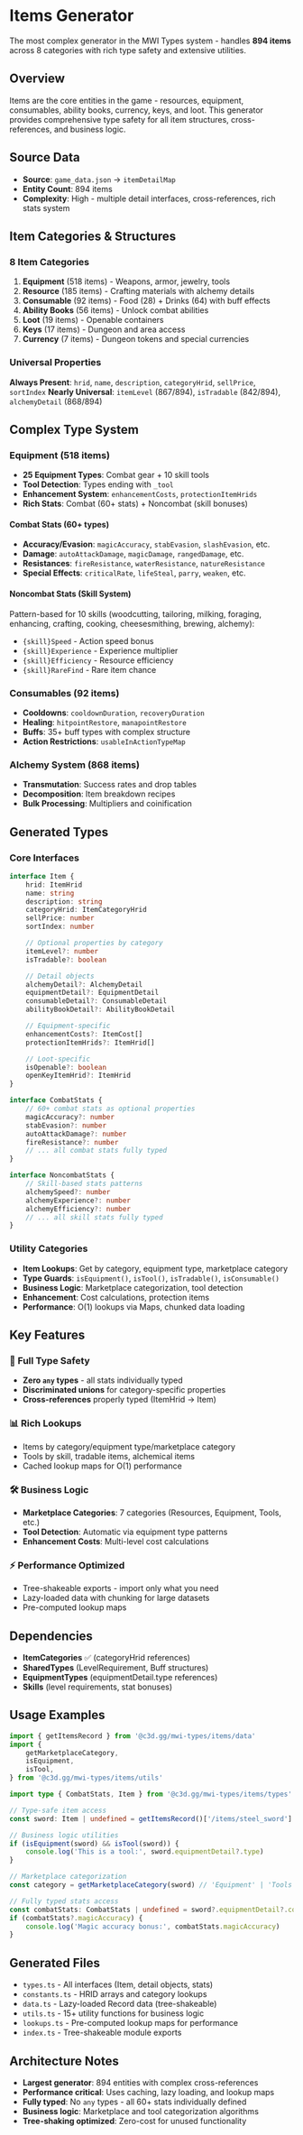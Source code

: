 # Items Generator

The most complex generator in the MWI Types system - handles **894 items** across 8 categories with rich type safety and extensive utilities.

## Overview

Items are the core entities in the game - resources, equipment, consumables, ability books, currency, keys, and loot. This generator provides comprehensive type safety for all item structures, cross-references, and business logic.

## Source Data

- **Source**: `game_data.json` → `itemDetailMap`
- **Entity Count**: 894 items
- **Complexity**: High - multiple detail interfaces, cross-references, rich stats system

## Item Categories & Structures

### 8 Item Categories

1. **Equipment** (518 items) - Weapons, armor, jewelry, tools
2. **Resource** (185 items) - Crafting materials with alchemy details
3. **Consumable** (92 items) - Food (28) + Drinks (64) with buff effects
4. **Ability Books** (56 items) - Unlock combat abilities
5. **Loot** (19 items) - Openable containers
6. **Keys** (17 items) - Dungeon and area access
7. **Currency** (7 items) - Dungeon tokens and special currencies

### Universal Properties

**Always Present**: `hrid`, `name`, `description`, `categoryHrid`, `sellPrice`, `sortIndex`
**Nearly Universal**: `itemLevel` (867/894), `isTradable` (842/894), `alchemyDetail` (868/894)

## Complex Type System

### Equipment (518 items)

- **25 Equipment Types**: Combat gear + 10 skill tools
- **Tool Detection**: Types ending with `_tool`
- **Enhancement System**: `enhancementCosts`, `protectionItemHrids`
- **Rich Stats**: Combat (60+ stats) + Noncombat (skill bonuses)

#### Combat Stats (60+ types)

- **Accuracy/Evasion**: `magicAccuracy`, `stabEvasion`, `slashEvasion`, etc.
- **Damage**: `autoAttackDamage`, `magicDamage`, `rangedDamage`, etc.
- **Resistances**: `fireResistance`, `waterResistance`, `natureResistance`
- **Special Effects**: `criticalRate`, `lifeSteal`, `parry`, `weaken`, etc.

#### Noncombat Stats (Skill System)

Pattern-based for 10 skills (woodcutting, tailoring, milking, foraging, enhancing, crafting, cooking, cheesesmithing, brewing, alchemy):

- `{skill}Speed` - Action speed bonus
- `{skill}Experience` - Experience multiplier
- `{skill}Efficiency` - Resource efficiency
- `{skill}RareFind` - Rare item chance

### Consumables (92 items)

- **Cooldowns**: `cooldownDuration`, `recoveryDuration`
- **Healing**: `hitpointRestore`, `manapointRestore`
- **Buffs**: 35+ buff types with complex structure
- **Action Restrictions**: `usableInActionTypeMap`

### Alchemy System (868 items)

- **Transmutation**: Success rates and drop tables
- **Decomposition**: Item breakdown recipes
- **Bulk Processing**: Multipliers and coinification

## Generated Types

### Core Interfaces

```typescript
interface Item {
	hrid: ItemHrid
	name: string
	description: string
	categoryHrid: ItemCategoryHrid
	sellPrice: number
	sortIndex: number

	// Optional properties by category
	itemLevel?: number
	isTradable?: boolean

	// Detail objects
	alchemyDetail?: AlchemyDetail
	equipmentDetail?: EquipmentDetail
	consumableDetail?: ConsumableDetail
	abilityBookDetail?: AbilityBookDetail

	// Equipment-specific
	enhancementCosts?: ItemCost[]
	protectionItemHrids?: ItemHrid[]

	// Loot-specific
	isOpenable?: boolean
	openKeyItemHrid?: ItemHrid
}

interface CombatStats {
	// 60+ combat stats as optional properties
	magicAccuracy?: number
	stabEvasion?: number
	autoAttackDamage?: number
	fireResistance?: number
	// ... all combat stats fully typed
}

interface NoncombatStats {
	// Skill-based stats patterns
	alchemySpeed?: number
	alchemyExperience?: number
	alchemyEfficiency?: number
	// ... all skill stats fully typed
}
```

### Utility Categories

- **Item Lookups**: Get by category, equipment type, marketplace category
- **Type Guards**: `isEquipment()`, `isTool()`, `isTradable()`, `isConsumable()`
- **Business Logic**: Marketplace categorization, tool detection
- **Enhancement**: Cost calculations, protection items
- **Performance**: O(1) lookups via Maps, chunked data loading

## Key Features

### 🎯 Full Type Safety

- **Zero `any` types** - all stats individually typed
- **Discriminated unions** for category-specific properties
- **Cross-references** properly typed (ItemHrid → Item)

### 📊 Rich Lookups

- Items by category/equipment type/marketplace category
- Tools by skill, tradable items, alchemical items
- Cached lookup maps for O(1) performance

### 🛠️ Business Logic

- **Marketplace Categories**: 7 categories (Resources, Equipment, Tools, etc.)
- **Tool Detection**: Automatic via equipment type patterns
- **Enhancement Costs**: Multi-level cost calculations

### ⚡ Performance Optimized

- Tree-shakeable exports - import only what you need
- Lazy-loaded data with chunking for large datasets
- Pre-computed lookup maps

## Dependencies

- **ItemCategories** ✅ (categoryHrid references)
- **SharedTypes** (LevelRequirement, Buff structures)
- **EquipmentTypes** (equipmentDetail.type references)
- **Skills** (level requirements, stat bonuses)

## Usage Examples

```typescript
import { getItemsRecord } from '@c3d.gg/mwi-types/items/data'
import {
	getMarketplaceCategory,
	isEquipment,
	isTool,
} from '@c3d.gg/mwi-types/items/utils'

import type { CombatStats, Item } from '@c3d.gg/mwi-types/items/types'

// Type-safe item access
const sword: Item | undefined = getItemsRecord()['/items/steel_sword']

// Business logic utilities
if (isEquipment(sword) && isTool(sword)) {
	console.log('This is a tool:', sword.equipmentDetail?.type)
}

// Marketplace categorization
const category = getMarketplaceCategory(sword) // 'Equipment' | 'Tools' | etc.

// Fully typed stats access
const combatStats: CombatStats | undefined = sword?.equipmentDetail?.combatStats
if (combatStats?.magicAccuracy) {
	console.log('Magic accuracy bonus:', combatStats.magicAccuracy)
}
```

## Generated Files

- `types.ts` - All interfaces (Item, detail objects, stats)
- `constants.ts` - HRID arrays and category lookups
- `data.ts` - Lazy-loaded Record data (tree-shakeable)
- `utils.ts` - 15+ utility functions for business logic
- `lookups.ts` - Pre-computed lookup maps for performance
- `index.ts` - Tree-shakeable module exports

## Architecture Notes

- **Largest generator**: 894 entities with complex cross-references
- **Performance critical**: Uses caching, lazy loading, and lookup maps
- **Fully typed**: No `any` types - all 60+ stats individually defined
- **Business logic**: Marketplace and tool categorization algorithms
- **Tree-shaking optimized**: Zero-cost for unused functionality
